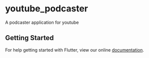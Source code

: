 # youtube_podcaster

A podcaster application for youtube

## Getting Started

For help getting started with Flutter, view our online
[documentation](https://flutter.io/).
